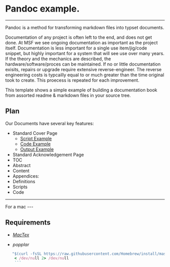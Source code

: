 # Pandoc example.
---------

Pandoc is a method for transforming markdown files into typset documents.

Documentation of any project is often left to the end, and does not get done. At MSF we see ongoing documentation as important as the project itself. Documentation is less important for a single use item/jig/code snippet, but highly important for a system that will see use over many years. If the theory and the mechanics are described, the hardware/software/proces can be maintained. If no or little documentation exisits, repairs or upgrade require extensive reverse-engineer. The reverse engineering costs is typcailly equal to or much greater than the time original took to create. This proecess is repeated for each improvement.

This template shows a simple example of building a documentation book from assorted readme & markdown files in your source tree.

Plan
---------------
Our Documents have several key features:
* Standard Cover Page
   * [Script Example](Examples/build-title.sh)
   * [Code Example](custom-titlepage/custom-title.md)
   * [Output Example](Output/custom-titlepage.pdf)
* Standard Acknowledgement Page
* TOC
* Abstract
* Content
* Appendices:
* Definitions
* Scripts
* Code





-----------------


For a mac ---

## Requirements
* *[MacTex](https://tug.org/mactex/)*

* *popplar*
```ruby -e
   "$(curl -fsSL https://raw.githubusercontent.com/Homebrew/install/master/install)"
    < /dev/null 2> /dev/null
    ```
